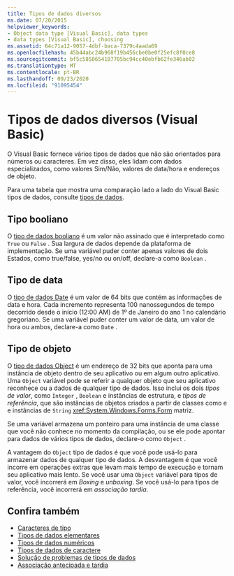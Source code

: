 ```yaml
---
title: Tipos de dados diversos
ms.date: 07/20/2015
helpviewer_keywords:
- Object data type [Visual Basic], data types
- data types [Visual Basic], choosing
ms.assetid: 64c71a12-9057-4dbf-baca-7379c4aada69
ms.openlocfilehash: 45b44abc24b968f19b456cbe0be0f25efc8f0ce8
ms.sourcegitcommit: bf5c5850654187705bc94cc40ebfb62fe346ab02
ms.translationtype: MT
ms.contentlocale: pt-BR
ms.lasthandoff: 09/23/2020
ms.locfileid: "91095454"
---
```

# <a name="miscellaneous-data-types-visual-basic"></a>Tipos de dados diversos (Visual Basic)

O Visual Basic fornece vários tipos de dados que não são orientados para números ou caracteres. Em vez disso, eles lidam com dados especializados, como valores Sim/Não, valores de data/hora e endereços de objeto.  
  
 Para uma tabela que mostra uma comparação lado a lado do Visual Basic tipos de dados, consulte [tipos de dados](../../../language-reference/data-types/index.md).  
  
## <a name="boolean-type"></a>Tipo booliano  

 O [tipo de dados booliano](../../../language-reference/data-types/boolean-data-type.md) é um valor não assinado que é interpretado como `True` ou `False` . Sua largura de dados depende da plataforma de implementação. Se uma variável puder conter apenas valores de dois Estados, como true/false, yes/no ou on/off, declare-a como `Boolean` .  
  
## <a name="date-type"></a>Tipo de data  

 O [tipo de dados Date](../../../language-reference/data-types/date-data-type.md) é um valor de 64 bits que contém as informações de data e hora. Cada incremento representa 100 nanossegundos de tempo decorrido desde o início (12:00 AM) de 1º de Janeiro do ano 1 no calendário gregoriano. Se uma variável puder conter um valor de data, um valor de hora ou ambos, declare-a como `Date` .  
  
## <a name="object-type"></a>Tipo de objeto  

 O [tipo de dados Object](../../../language-reference/data-types/object-data-type.md) é um endereço de 32 bits que aponta para uma instância de objeto dentro de seu aplicativo ou em algum outro aplicativo. Uma `Object` variável pode se referir a qualquer objeto que seu aplicativo reconhece ou a dados de qualquer tipo de dados. Isso inclui os dois *tipos de valor*, como `Integer` , `Boolean` e instâncias de estrutura, e *tipos de referência*, que são instâncias de objetos criados a partir de classes como e e instâncias de `String` <xref:System.Windows.Forms.Form> matriz.  
  
 Se uma variável armazena um ponteiro para uma instância de uma classe que você não conhece no momento da compilação, ou se ele pode apontar para dados de vários tipos de dados, declare-o como `Object` .  
  
 A vantagem do `Object` tipo de dados é que você pode usá-lo para armazenar dados de qualquer tipo de dados. A desvantagem é que você incorre em operações extras que levam mais tempo de execução e tornam seu aplicativo mais lento. Se você usar uma `Object` variável para tipos de valor, você incorrerá em *Boxing* e *unboxing*. Se você usá-lo para tipos de referência, você incorrerá em *associação tardia*.  
  
## <a name="see-also"></a>Confira também

- [Caracteres de tipo](type-characters.md)
- [Tipos de dados elementares](elementary-data-types.md)
- [Tipos de dados numéricos](numeric-data-types.md)
- [Tipos de dados de caractere](character-data-types.md)
- [Solução de problemas de tipos de dados](troubleshooting-data-types.md)
- [Associação antecipada e tardia](../early-late-binding/index.md)
